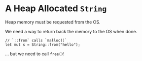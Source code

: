 # A Heap Allocated `String`

Heap memory must be requested from the OS.

We need a way to return back the memory to the OS when done.

```rust,ignore
// `::from` calls `malloc()`
let mut s = String::from("hello");
```

... but we need to call `free()`!
